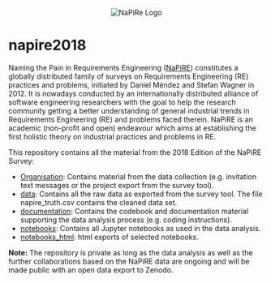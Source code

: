 <p align="center">
  <img src="http://napire.org/assets/napire-Logo.jpg" alt="NaPiRe Logo">
</p>

# napire2018

Naming the Pain in Requirements Engineering ([NaPiRE](http://napire.org/#/home)) constitutes a globally distributed family of surveys on Requirements Engineering (RE) practices and problems, initiated by Daniel Méndez and Stefan Wagner in 2012. It is nowadays conducted by an internationally distributed alliance of software engineering researchers with the goal to help the research community getting a better understanding of general industrial trends in Requirements Engineering (RE) and problems faced therein. NaPiRE is an academic (non-profit and open) endeavour which aims at establishing the first holistic theory on industrial practices and problems in RE.

This repository contains all the material from the 2018 Edition of the NaPiRE Survey:

- [Organisation](https://github.com/NaPiRE/napire2018/tree/master/Organisation): Contains material from the data collection (e.g. invitation text messages or the project export from the survey tool).
- [data](https://github.com/NaPiRE/napire2018/tree/master/data): Contains all the raw data as exported from the survey tool. The file napire_truth.csv contains the cleaned data set.
- [documentation](https://github.com/NaPiRE/napire2018/tree/master/documentation): Contains the codebook and documentation material supporting the data analysis process (e.g. coding instructions).
- [notebooks](https://github.com/NaPiRE/napire2018/tree/master/notebooks): Contains all Jupyter notebooks as used in the data analysis.
- [notebooks_html](https://github.com/NaPiRE/napire2018/tree/master/notebooks_html): html exports of selected notebooks.

**Note:** The repository is private as long as the data analysis as well as the further collaborations based on the NaPiRE data are ongoing and will be made public with an open data export to Zenodo.
